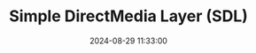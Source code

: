 ---
layout: post
title: Simple DirectMedia Layer (SDL)
summary: 
date: '2024-08-29 11:33:00'
tags: [Programming]
---